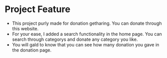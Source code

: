 # Project Feature

- This project purly made for donation getharing. You can donate through this website.
- For your ease, I added a search functionality in the home page. You can search through categorys and donate any category you like.
- You will gald to know that you can see how many donation you gave in the donation page.
